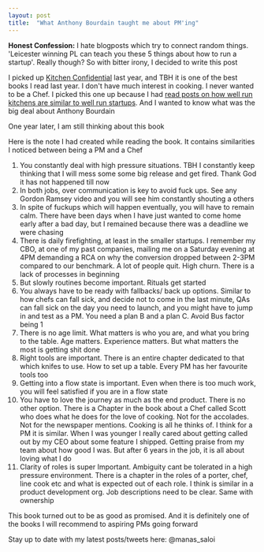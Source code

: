 ```yaml
---
layout: post
title:  "What Anthony Bourdain taught me about PM'ing"
---
```


**Honest Confession:** I hate blogposts which try to connect random things. 'Leicester winning PL can teach you these 5 things about how to run a startup'. Really though? So with bitter irony, I decided to write this post


I picked up [Kitchen Confidential](https://www.goodreads.com/book/show/33313.Kitchen_Confidential) last year, and TBH it is one of the best books I read last year. I don't have much interest in cooking. I never wanted to be a Chef. I picked this one up because I had [read posts on how well run kitchens are similar to well run startups](https://firstround.com/review/why-soldiers-and-chefs-make-the-best-product-managers/). And I wanted to know what was the big deal about Anthony Bourdain

One year later, I am still thinking about this book

Here is the note I had created while reading the book. It contains similarities I noticed between being a PM and a Chef

1. You constantly deal with high pressure situations. TBH I constantly keep thinking that I will mess some some big release and get fired. Thank God it has not happened till now
2. In both jobs, over communication is key to avoid fuck ups. See any Gordon Ramsey video and you will see him constantly shouting a others
3. In spite of fuckups which will happen eventually, you will have to remain calm. There have been days when I have just wanted to come home early after a bad day, but I remained because there was a deadline we were chasing
4. There is daily firefighting, at least in the smaller startups. I remember my CBO, at one of my past companies, mailing me on a Saturday evening at 4PM demanding a RCA on why the conversion dropped between 2-3PM compared to our benchmark. A lot of people quit. High churn. There is a lack of processes in beginning
5. But slowly routines become important. Rituals get started
6. You always have to be ready with fallbacks/ back up options. Similar to how chefs can fall sick, and decide not to come in the last minute, QAs can fall sick on the day you need to launch, and you might have to jump in and test as a PM. You need a plan B and a plan C. Avoid Bus factor being 1
7. There is no age limit. What matters is who you are, and what you bring to the table. Age matters. Experience matters. But what matters the most is getting shit done
8. Right tools are important. There is an entire chapter dedicated to that which knifes to use. How to set up a table. Every PM has her favourite tools too
9. Getting into a flow state is important. Even when there is too much work, you will feel satisfied if you are in a flow state
10. You have to love the journey as much as the end product. There is no other option. There is a Chapter in the book about a Chef called Scott who does what he does for the love of cooking. Not for the accolades. Not for the newspaper mentions. Cooking is all he thinks of. I think for a PM it is similar. When I was younger I really cared about getting called out by my CEO about some feature I shipped. Getting praise from my team about how good I was. But after 6 years in the job, it is all about loving what I do
10. Clarity of roles is super Important. Ambiguity cant be tolerated in a high pressure environment. There is a chapter in the roles of a porter, chef, line cook etc and what is expected out of each role. I think is similar in a product development org. Job descriptions need to be clear. Same with ownership

This book turned out to be as good as promised. And it is definitely one of the books I will recommend to aspiring PMs going forward

Stay up to date with my latest posts/tweets here: @manas_saloi

